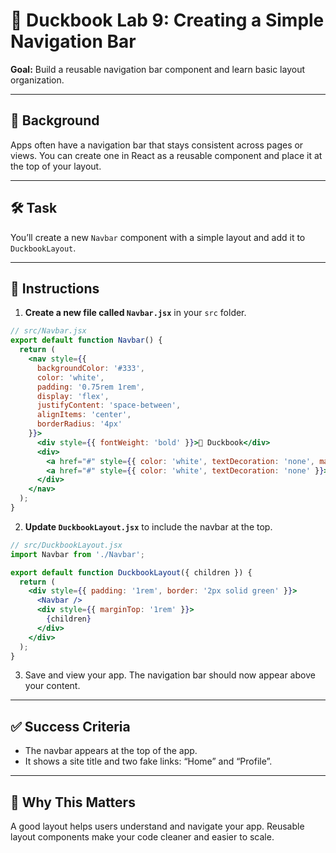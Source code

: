 # 🧪 Duckbook Lab 9: Creating a Simple Navigation Bar

**Goal:** Build a reusable navigation bar component and learn basic layout organization.

---

## 🐥 Background

Apps often have a navigation bar that stays consistent across pages or views. You can create one in React as a reusable component and place it at the top of your layout.

---

## 🛠️ Task

You’ll create a new `Navbar` component with a simple layout and add it to `DuckbookLayout`.

---

## 🧾 Instructions

1. **Create a new file called `Navbar.jsx`** in your `src` folder.

```jsx
// src/Navbar.jsx
export default function Navbar() {
  return (
    <nav style={{
      backgroundColor: '#333',
      color: 'white',
      padding: '0.75rem 1rem',
      display: 'flex',
      justifyContent: 'space-between',
      alignItems: 'center',
      borderRadius: '4px'
    }}>
      <div style={{ fontWeight: 'bold' }}>🦆 Duckbook</div>
      <div>
        <a href="#" style={{ color: 'white', textDecoration: 'none', marginRight: '1rem' }}>Home</a>
        <a href="#" style={{ color: 'white', textDecoration: 'none' }}>Profile</a>
      </div>
    </nav>
  );
}
```

2. **Update `DuckbookLayout.jsx`** to include the navbar at the top.

```jsx
// src/DuckbookLayout.jsx
import Navbar from './Navbar';

export default function DuckbookLayout({ children }) {
  return (
    <div style={{ padding: '1rem', border: '2px solid green' }}>
      <Navbar />
      <div style={{ marginTop: '1rem' }}>
        {children}
      </div>
    </div>
  );
}
```

3. Save and view your app. The navigation bar should now appear above your content.

---

## ✅ Success Criteria

- The navbar appears at the top of the app.
- It shows a site title and two fake links: “Home” and “Profile”.

---

## 🧠 Why This Matters

A good layout helps users understand and navigate your app. Reusable layout components make your code cleaner and easier to scale.
